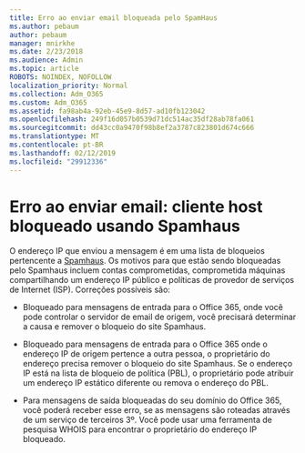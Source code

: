 ```yaml
---
title: Erro ao enviar email bloqueada pelo SpamHaus
ms.author: pebaum
author: pebaum
manager: mnirkhe
ms.date: 2/23/2018
ms.audience: Admin
ms.topic: article
ROBOTS: NOINDEX, NOFOLLOW
localization_priority: Normal
ms.collection: Adm_O365
ms.custom: Adm_O365
ms.assetid: fa98ab4a-92eb-45e9-8d57-ad10fb123042
ms.openlocfilehash: 249f16d057b0539d71dc514ac35df28ab78fa061
ms.sourcegitcommit: dd43cc0a9470f98b8ef2a3787c823801d674c666
ms.translationtype: MT
ms.contentlocale: pt-BR
ms.lasthandoff: 02/12/2019
ms.locfileid: "29912336"
---
```

# <a name="error-sending-email-client-host-blocked-using-spamhaus"></a>Erro ao enviar email: cliente host bloqueado usando Spamhaus

O endereço IP que enviou a mensagem é em uma lista de bloqueios pertencente a [Spamhaus](https://go.microsoft.com/fwlink/p/?linkid=123245). Os motivos para que estão sendo bloqueadas pelo Spamhaus incluem contas comprometidas, comprometida máquinas compartilhando um endereço IP público e políticas de provedor de serviços de Internet (ISP). Correções possíveis são:
  
- Bloqueado para mensagens de entrada para o Office 365, onde você pode controlar o servidor de email de origem, você precisará determinar a causa e remover o bloqueio do site Spamhaus.
    
- Bloqueado para mensagens de entrada para o Office 365 onde o endereço IP de origem pertence a outra pessoa, o proprietário do endereço precisa remover o bloqueio do site Spamhaus. Se o endereço IP está na lista de bloqueio de política (PBL), o proprietário pode atribuir um endereço IP estático diferente ou remova o endereço do PBL.
    
- Para mensagens de saída bloqueadas do seu domínio do Office 365, você poderá receber esse erro, se as mensagens são roteadas através de um serviço de terceiros 3º. Você pode usar uma ferramenta de pesquisa WHOIS para encontrar o proprietário do endereço IP bloqueado.
    

